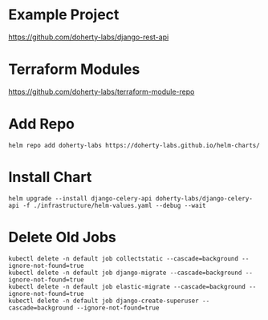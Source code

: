 # Example Project

https://github.com/doherty-labs/django-rest-api

# Terraform Modules

https://github.com/doherty-labs/terraform-module-repo

# Add Repo

`helm repo add doherty-labs https://doherty-labs.github.io/helm-charts/`

# Install Chart
`helm upgrade --install django-celery-api doherty-labs/django-celery-api -f ./infrastructure/helm-values.yaml --debug --wait`

# Delete Old Jobs 

```
kubectl delete -n default job collectstatic --cascade=background --ignore-not-found=true
kubectl delete -n default job django-migrate --cascade=background --ignore-not-found=true
kubectl delete -n default job elastic-migrate --cascade=background --ignore-not-found=true
kubectl delete -n default job django-create-superuser --cascade=background --ignore-not-found=true
```